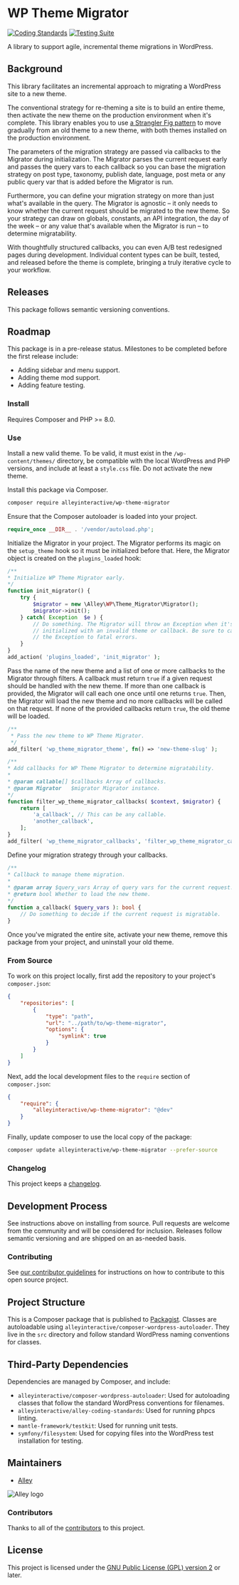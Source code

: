 # WP Theme Migrator

[![Coding Standards](https://github.com/alleyinteractive/wp-theme-migrator/actions/workflows/coding-standards.yml/badge.svg)](https://github.com/alleyinteractive/wp-theme-migrator/actions/workflows/coding-standards.yml)
[![Testing Suite](https://github.com/alleyinteractive/wp-theme-migrator/actions/workflows/unit-test.yml/badge.svg)](https://github.com/alleyinteractive/wp-theme-migrator/actions/workflows/unit-test.yml)

A library to support agile, incremental theme migrations in WordPress.

## Background

This library facilitates an incremental approach to migrating a WordPress site to a new theme.

The conventional strategy for re-theming a site is to build an entire theme, then activate the new theme on the production environment when it's complete. This library enables you to use [a Strangler Fig pattern](https://martinfowler.com/bliki/StranglerFigApplication.html) to move gradually from an old theme to a new theme, with both themes installed on the production environment.

The parameters of the migration strategy are passed via callbacks to the Migrator during initialization. The Migrator parses the current request early and passes the query vars to each callback so you can base the migration strategy on post type, taxonomy, publish date, language, post meta or any public query var that is added before the Migrator is run.

Furthermore, you can define your migration strategy on more than just what's available in the query. The Migrator is agnostic – it only needs to know whether the current request should be migrated to the new theme. So your strategy can draw on globals, constants, an API integration, the day of the week – or any value that's available when the Migrator is run – to determine migratability.

With thoughtfully structured callbacks, you can even A/B test redesigned pages during development. Individual content types can be built, tested, and released before the theme is complete, bringing a truly iterative cycle to your workflow.

## Releases

This package follows semantic versioning conventions.

## Roadmap

This package is in a pre-release status. Milestones to be completed before the first release include:

- Adding sidebar and menu support.
- Adding theme mod support.
- Adding feature testing.


### Install

Requires Composer and PHP >= 8.0.


### Use

Install a new valid theme. To be valid, it must exist in the `/wp-content/themes/` directory, be compatible with the local WordPress and PHP versions, and include at least a `style.css` file. Do not activate the new theme.

Install this package via Composer.

```sh
composer require alleyinteractive/wp-theme-migrator
```

Ensure that the Composer autoloader is loaded into your project.

```php
require_once __DIR__ . '/vendor/autoload.php';
```

Initialize the Migrator in your project. The Migrator performs its magic on the `setup_theme` hook so it must be initialized before that. Here, the Migrator object is created on the `plugins_loaded` hook:

```php
/**
* Initialize WP Theme Migrator early.
*/
function init_migrator() {
	try {
		$migrator = new \Alley\WP\Theme_Migrator\Migrator();
		$migrator->init();
	} catch( Exception  $e ) {
		// Do something. The Migrator will throw an Exception when it's
		// initialized with an invalid theme or callback. Be sure to catch
		// the Exception to fatal errors.
	}
}
add_action( 'plugins_loaded', 'init_migrator' );
```

Pass the name of the new theme and a list of one or more callbacks to the Migrator through filters. A callback must return `true` if a given request should be handled with the new theme. If more than one callback is provided, the Migrator will call each one once until one returns `true`. Then, the Migrator will load the new theme and no more callbacks will be called on that request. If none of the provided callbacks return `true`, the old theme will be loaded.

```php
/**
 * Pass the new theme to WP Theme Migrator.
 */
add_filter( 'wp_theme_migrator_theme', fn() => 'new-theme-slug' );

/**
* Add callbacks for WP Theme Migrator to determine migratability.
*
* @param callable[] $callbacks Array of callbacks.
* @param Migrator   $migrator Migrator instance.
*/
function filter_wp_theme_migrator_callbacks( $context, $migrator) {
	return [
		'a_callback', // This can be any callable.
		'another_callback',
	];
}
add_filter( 'wp_theme_migrator_callbacks', 'filter_wp_theme_migrator_callbacks', 10, 2 );
```

Define your migration strategy through your callbacks.
```php
/**
* Callback to manage theme migration.
*
* @param array $query_vars Array of query vars for the current request.
* @return bool Whether to load the new theme.
*/
function a_callback( $query_vars ): bool {
	// Do something to decide if the current request is migratable.
}
```

Once you've migrated the entire site, activate your new theme, remove this package from your project, and uninstall your old theme.

### From Source

To work on this project locally, first add the repository to your project's
`composer.json`:

```json
{
	"repositories": [
		{
			"type": "path",
			"url": "../path/to/wp-theme-migrator",
			"options": {
				"symlink": true
			}
		}
	]
}
```

Next, add the local development files to the `require` section of
`composer.json`:

```json
{
	"require": {
		"alleyinteractive/wp-theme-migrator": "@dev"
	}
}
```

Finally, update composer to use the local copy of the package:

```sh
composer update alleyinteractive/wp-theme-migrator --prefer-source
```

### Changelog

This project keeps a [changelog](CHANGELOG.md).


## Development Process

See instructions above on installing from source. Pull requests are welcome from the community and will be considered for inclusion. Releases follow semantic versioning and are shipped on an as-needed basis.


### Contributing

See [our contributor guidelines](CONTRIBUTING.md) for instructions on how to contribute to this open source project.


## Project Structure

This is a Composer package that is published to [Packagist](https://packagist.org/). Classes are autoloadable using `alleyinteractive/composer-wordpress-autoloader`. They live in the `src` directory and follow standard WordPress naming conventions for classes.


## Third-Party Dependencies

Dependencies are managed by Composer, and include:

- `alleyinteractive/composer-wordpress-autoloader`: Used for autoloading classes that follow the standard WordPress conventions for filenames.
- `alleyinteractive/alley-coding-standards`: Used for running phpcs linting.
- `mantle-framework/testkit`: Used for running unit tests.
- `symfony/filesystem`: Used for copying files into the WordPress test installation for testing.


## Maintainers

- [Alley](https://github.com/alleyinteractive)

![Alley logo](https://avatars.githubusercontent.com/u/1733454?s=200&v=4)

### Contributors

Thanks to all of the [contributors](../../contributors) to this project.


## License

This project is licensed under the
[GNU Public License (GPL) version 2](LICENSE) or later.
